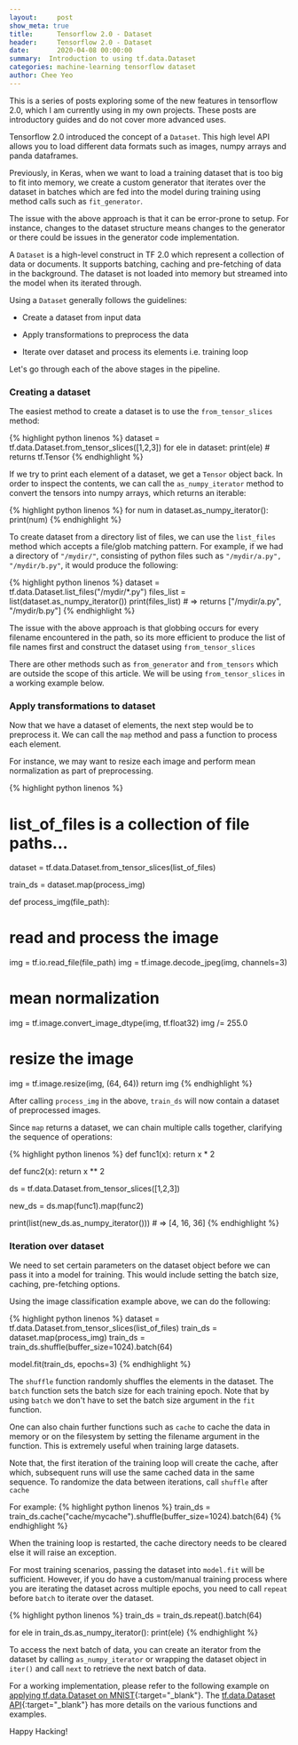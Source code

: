 ```yaml
---
layout:     post
show_meta: true
title:      Tensorflow 2.0 - Dataset
header:     Tensorflow 2.0 - Dataset
date:       2020-04-08 00:00:00
summary:  Introduction to using tf.data.Dataset
categories: machine-learning tensorflow dataset
author: Chee Yeo
---
```


This is a series of posts exploring some of the new features in tensorflow 2.0, which I am currently using in my own projects. These posts are introductory guides and do not cover more advanced uses.

Tensorflow 2.0 introduced the concept of a `Dataset`. This high level API allows you to load different data formats such as images, numpy arrays and panda dataframes.

Previously, in Keras, when we want to load a training dataset that is too big to fit into memory, we create a custom generator that iterates over the dataset in batches which are fed into the model during training using method calls such as `fit_generator`.

The issue with the above approach is that it can be error-prone to setup. For instance, changes to the dataset structure means changes to the generator or there could be issues in the generator code implementation.

A `Dataset` is a high-level construct in TF 2.0 which represent a collection of data or documents. It supports batching, caching and pre-fetching of data in the background. The dataset is not loaded into memory but streamed into the model when its iterated through.

Using a `Dataset` generally follows the guidelines:

* Create a dataset from input data

* Apply transformations to preprocess the data

* Iterate over dataset and process its elements i.e. training loop

Let's go through each of the above stages in the pipeline.

### Creating a dataset

The easiest method to create a dataset is to use the `from_tensor_slices` method:

{% highlight python linenos %}
dataset = tf.data.Dataset.from_tensor_slices([1,2,3])
for ele in dataset:
  print(ele) # returns tf.Tensor
{% endhighlight %}

If we try to print each element of a dataset, we get a `Tensor` object back. In order to inspect the contents, we can call the `as_numpy_iterator` method to convert the tensors into numpy arrays, which returns an iterable:

{% highlight python linenos %}
for num in dataset.as_numpy_iterator():
  print(num)
{% endhighlight %}

To create dataset from a directory list of files, we can use the `list_files` method which accepts a file/glob matching pattern. For example, if we had a directory of `"/mydir/"`, consisting of python files such as `"/mydir/a.py", "/mydir/b.py"`, it would produce the following:

{% highlight python linenos %}
dataset = tf.data.Dataset.list_files("/mydir/*.py")
files_list = list(dataset.as_numpy_iterator())
print(files_list) # => returns ["/mydir/a.py", "/mydir/b.py"]
{% endhighlight %}

The issue with the above approach is that globbing occurs for every filename encountered in the path, so its more efficient to produce the list of file names first and construct the dataset using `from_tensor_slices`

There are other methods such as `from_generator` and `from_tensors` which are outside the scope of this article. We will be using `from_tensor_slices` in a working example below.

### Apply transformations to dataset

Now that we have a dataset of elements, the next step would be to preprocess it. We can call the `map` method and pass a function to process each element.

For instance, we may want to resize each image and perform mean normalization as part of preprocessing.

{% highlight python linenos %}
# list_of_files is a collection of file paths...
dataset = tf.data.Dataset.from_tensor_slices(list_of_files)

train_ds = dataset.map(process_img)

def process_img(file_path):
  # read and process the image
  img = tf.io.read_file(file_path)
  img = tf.image.decode_jpeg(img, channels=3)
  # mean normalization
  img = tf.image.convert_image_dtype(img, tf.float32)
  img /= 255.0
  # resize the image
  img = tf.image.resize(img, (64, 64))
  return img
{% endhighlight %}

After calling `process_img` in the above, `train_ds` will now contain a dataset of preprocessed images.

Since `map` returns a dataset, we can chain multiple calls together, clarifying the sequence of operations:

{% highlight python linenos %}
def func1(x):
  return x * 2

def func2(x):
  return x ** 2

ds = tf.data.Dataset.from_tensor_slices([1,2,3])

new_ds = ds.map(func1).map(func2)

print(list(new_ds.as_numpy_iterator())) # => [4, 16, 36]
{% endhighlight %}

### Iteration over dataset

We need to set certain parameters on the dataset object before we can pass it into a model for training. This would include setting the batch size, caching, pre-fetching options.

Using the image classification example above, we can do the following:

{% highlight python linenos %}
dataset = tf.data.Dataset.from_tensor_slices(list_of_files)
train_ds = dataset.map(process_img)
train_ds = train_ds.shuffle(buffer_size=1024).batch(64)

model.fit(train_ds, epochs=3)
{% endhighlight %}

The `shuffle` function randomly shuffles the elements in the dataset. The `batch` function sets the batch size for each training epoch. Note that by using `batch` we don't have to set the batch size argument in the `fit` function.

One can also chain further functions such as `cache` to cache the data in memory or on the filesystem by setting the filename argument in the function. This is extremely useful when training large datasets. 

Note that, the first iteration of the training loop will create the cache, after which, subsequent runs will use the same cached data in the same sequence. To randomize the data between iterations, call `shuffle` after `cache`

For example:
{% highlight python linenos %}
train_ds = train_ds.cache("cache/mycache").shuffle(buffer_size=1024).batch(64)
{% endhighlight %}

When the training loop is restarted, the cache directory needs to be cleared else it will raise an exception.

For most training scenarios, passing the dataset into `model.fit` will be sufficient. However, if you do have a custom/manual training process where you are iterating the dataset across multiple epochs, you need to call `repeat` before `batch` to iterate over the dataset.

{% highlight python linenos %}
train_ds = train_ds.repeat().batch(64)

for ele in train_ds.as_numpy_iterator():
  print(ele)
{% endhighlight %}

To access the next batch of data, you can create an iterator from the dataset by calling `as_numpy_iterator` or wrapping the dataset object in `iter()` and call `next` to retrieve the next batch of data.

For a working implementation, please refer to the following example on [applying tf.data.Dataset on MNIST]{:target="_blank"}. The [tf.data.Dataset API]{:target="_blank"} has more details on the various functions and examples.

Happy Hacking!


[applying tf.data.Dataset on MNIST]: https://www.tensorflow.org/guide/keras/train_and_evaluate#training_evaluation_from_tfdata_datasets

[tf.data.Dataset API]: https://www.tensorflow.org/api_docs/python/tf/data/Dataset